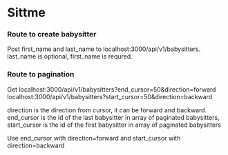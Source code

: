 # Sittme

### Route to create babysitter
Post first_name and last_name to localhost:3000/api/v1/babysitters. last_name is optional, first_name is requred.

### Route to pagination
Get localhost:3000/api/v1/babysitters?end_cursor=50&direction=forward
localhost:3000/api/v1/babysitters?start_cursor=50&direction=backward

direction is the direction from cursor, it can be forward and backward.
end_cursor is the id of the last babysitter in array of paginated babysitters,
start_cursor is the id of the first babysitter in array of paginated babysitters

Use end_cursor with direction=forward and start_cursor with direction=backward